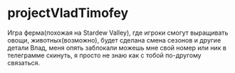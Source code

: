 # projectVladTimofey

Игра ферма(похожая на Stardew Valley), где игроки смогут выращивать овощи, животных(возможно), будет сделана смена сезонов и другие детали
Влад, меня опять заблокали можешь мне свой номер или ник в телеграмме скинуть, я просто не знаю как с тобой по-другому связаться.
